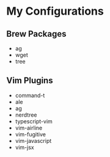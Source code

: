 # My Configurations

## Brew Packages
- ag
- wget
- tree

## Vim Plugins
- command-t
- ale
- ag
- nerdtree
- typescript-vim
- vim-airline
- vim-fugitive
- vim-javascript
- vim-jsx
